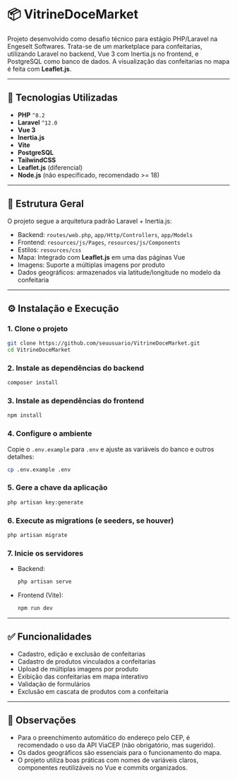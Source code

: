 
# 📦 VitrineDoceMarket

Projeto desenvolvido como desafio técnico para estágio PHP/Laravel na Engeselt Softwares. Trata-se de um marketplace para confeitarias, utilizando Laravel no backend, Vue 3 com Inertia.js no frontend, e PostgreSQL como banco de dados. A visualização das confeitarias no mapa é feita com **Leaflet.js**.

---

## 🚀 Tecnologias Utilizadas

- **PHP** `^8.2`
- **Laravel** `^12.0`
- **Vue 3**
- **Inertia.js**
- **Vite**
- **PostgreSQL**
- **TailwindCSS**
- **Leaflet.js** (diferencial)
- **Node.js** (não especificado, recomendado >= 18)

---

## 📁 Estrutura Geral

O projeto segue a arquitetura padrão Laravel + Inertia.js:

- Backend: `routes/web.php`, `app/Http/Controllers`, `app/Models`
- Frontend: `resources/js/Pages`, `resources/js/Components`
- Estilos: `resources/css`
- Mapa: Integrado com **Leaflet.js** em uma das páginas Vue
- Imagens: Suporte a múltiplas imagens por produto
- Dados geográficos: armazenados via latitude/longitude no modelo da confeitaria

---

## ⚙️ Instalação e Execução

### 1. Clone o projeto
```bash
git clone https://github.com/seuusuario/VitrineDoceMarket.git
cd VitrineDoceMarket
```

### 2. Instale as dependências do backend
```bash
composer install
```

### 3. Instale as dependências do frontend
```bash
npm install
```

### 4. Configure o ambiente
Copie o `.env.example` para `.env` e ajuste as variáveis do banco e outros detalhes:
```bash
cp .env.example .env
```

### 5. Gere a chave da aplicação
```bash
php artisan key:generate
```

### 6. Execute as migrations (e seeders, se houver)
```bash
php artisan migrate
```

### 7. Inicie os servidores
- Backend:
  ```bash
  php artisan serve
  ```
- Frontend (Vite):
  ```bash
  npm run dev
  ```

---

## ✅ Funcionalidades

- Cadastro, edição e exclusão de confeitarias
- Cadastro de produtos vinculados a confeitarias
- Upload de múltiplas imagens por produto
- Exibição das confeitarias em mapa interativo
- Validação de formulários
- Exclusão em cascata de produtos com a confeitaria

---

## 📌 Observações

- Para o preenchimento automático do endereço pelo CEP, é recomendado o uso da API ViaCEP (não obrigatório, mas sugerido).
- Os dados geográficos são essenciais para o funcionamento do mapa.
- O projeto utiliza boas práticas com nomes de variáveis claros, componentes reutilizáveis no Vue e commits organizados.
